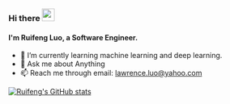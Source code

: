 ### Hi there <img src="https://media.giphy.com/media/hvRJCLFzcasrR4ia7z/giphy.gif" width="25px">

#### I'm Ruifeng Luo, a Software Engineer.

- 🌱 I’m currently learning machine learning and deep learning. 
- 💬 Ask me about Anything
- 📫 Reach me through email: lawrence.luo@yahoo.com

<!-- - 🔭 I’m currently working on ... -->
<!-- - 👯 I’m looking to collaborate on ... -->
<!-- - 🤔 I’m looking for help with ... -->
<!-- - 😄 Pronouns: ...
- ⚡ Fun fact: ... -->

[![Ruifeng's GitHub stats](https://github-readme-stats.vercel.app/api?username=ruifengl1&count_private=true&theme=gotham&show_icons=true&hide_border=true)](https://github.com/ruifengl1)<br/>


